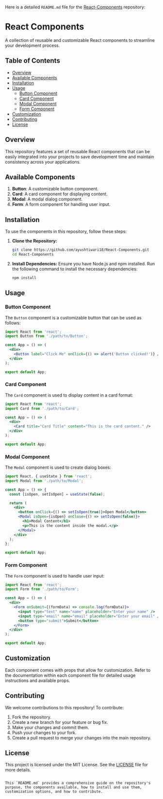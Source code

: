 Here is a detailed `README.md` file for the [React-Components](https://github.com/ayushtiwari18/React-Components) repository:

# React Components

A collection of reusable and customizable React components to streamline your development process.

## Table of Contents

- [Overview](#overview)
- [Available Components](#available-components)
- [Installation](#installation)
- [Usage](#usage)
  - [Button Component](#button-component)
  - [Card Component](#card-component)
  - [Modal Component](#modal-component)
  - [Form Component](#form-component)
- [Customization](#customization)
- [Contributing](#contributing)
- [License](#license)

## Overview

This repository features a set of reusable React components that can be easily integrated into your projects to save development time and maintain consistency across your applications.

## Available Components

1. **Button**: A customizable button component.
2. **Card**: A card component for displaying content.
3. **Modal**: A modal dialog component.
4. **Form**: A form component for handling user input.

## Installation

To use the components in this repository, follow these steps:

1. **Clone the Repository:**
   ```bash
   git clone https://github.com/ayushtiwari18/React-Components.git
   cd React-Components
   ```

2. **Install Dependencies:**
   Ensure you have Node.js and npm installed. Run the following command to install the necessary dependencies:
   ```bash
   npm install
   ```

## Usage

### Button Component

The `Button` component is a customizable button that can be used as follows:

```jsx
import React from 'react';
import Button from './path/to/Button';

const App = () => (
  <div>
    <Button label="Click Me" onClick={() => alert('Button clicked!')} />
  </div>
);

export default App;
```

### Card Component

The `Card` component is used to display content in a card format:

```jsx
import React from 'react';
import Card from './path/to/Card';

const App = () => (
  <div>
    <Card title="Card Title" content="This is the card content." />
  </div>
);

export default App;
```

### Modal Component

The `Modal` component is used to create dialog boxes:

```jsx
import React, { useState } from 'react';
import Modal from './path/to/Modal';

const App = () => {
  const [isOpen, setIsOpen] = useState(false);

  return (
    <div>
      <button onClick={() => setIsOpen(true)}>Open Modal</button>
      <Modal isOpen={isOpen} onClose={() => setIsOpen(false)}>
        <h1>Modal Content</h1>
        <p>This is the content inside the modal.</p>
      </Modal>
    </div>
  );
};

export default App;
```

### Form Component

The `Form` component is used to handle user input:

```jsx
import React from 'react';
import Form from './path/to/Form';

const App = () => (
  <div>
    <Form onSubmit={(formData) => console.log(formData)}>
      <input type="text" name="name" placeholder="Enter your name" />
      <input type="email" name="email" placeholder="Enter your email" />
      <button type="submit">Submit</button>
    </Form>
  </div>
);

export default App;
```

## Customization

Each component comes with props that allow for customization. Refer to the documentation within each component file for detailed usage instructions and available props.

## Contributing

We welcome contributions to this repository! To contribute:

1. Fork the repository.
2. Create a new branch for your feature or bug fix.
3. Make your changes and commit them.
4. Push your changes to your fork.
5. Create a pull request to merge your changes into the main repository.

## License

This project is licensed under the MIT License. See the [LICENSE](LICENSE) file for more details.
```

This `README.md` provides a comprehensive guide on the repository's purpose, the components available, how to install and use them, customization options, and how to contribute.
